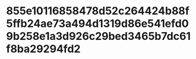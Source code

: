 # 855e10116858478d52c264424b88f5ffb24ae73a494d1319d86e541efd09b258e1a3d926c29bed3465b7dc61f8ba29294fd2